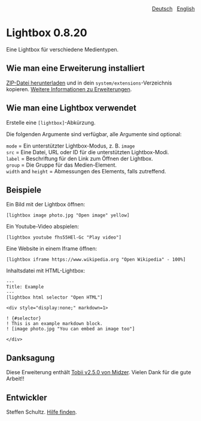 <p align="right"><a href="README-de.md">Deutsch</a> &nbsp; <a href="README.md">English</a></p>

# Lightbox 0.8.20

Eine Lightbox für verschiedene Medientypen. 

## Wie man eine Erweiterung installiert

[ZIP-Datei herunterladen](https://github.com/schulle4u/yellow-extensions-schulle4u/raw/main/downloads/lightbox.zip) und in dein `system/extensions`-Verzeichnis kopieren. [Weitere Informationen zu Erweiterungen](https://github.com/annaesvensson/yellow-update/tree/main/README-de.md).

## Wie man eine Lightbox verwendet

Erstelle eine `[lightbox]`-Abkürzung.
 
Die folgenden Argumente sind verfügbar, alle Argumente sind optional:

`mode` = Ein unterstützter Lightbox-Modus, z. B. `image`  
`src` = Eine Datei, URL oder ID für die unterstützten Lightbox-Modi.  
`label` = Beschriftung für den Link zum Öffnen der Lightbox.  
`group` = Die Gruppe für das Medien-Element.  
`width` and `height` = Abmessungen des Elements, falls zutreffend.

## Beispiele

Ein Bild mit der Lightbox öffnen: 

    [lightbox image photo.jpg "Open image" yellow]

Ein Youtube-Video abspielen:

    [lightbox youtube fhs55HEl-Gc "Play video"]

Eine Website in einem Iframe öffnen:

    [lightbox iframe https://www.wikipedia.org "Open Wikipedia" - 100%]

Inhaltsdatei mit HTML-Lightbox:

```
---
Title: Example
---
[lightbox html selector "Open HTML"]

<div style="display:none;" markdown=1>

! {#selector}
! This is an example markdown block.  
! [image photo.jpg "You can embed an image too"]

</div>
```

## Danksagung

Diese Erweiterung enthält [Tobii v2.5.0 von Midzer](https://github.com/midzer/tobii). Vielen Dank für die gute Arbeit!!

## Entwickler

Steffen Schultz. [Hilfe finden](https://datenstrom.se/de/yellow/help/).
